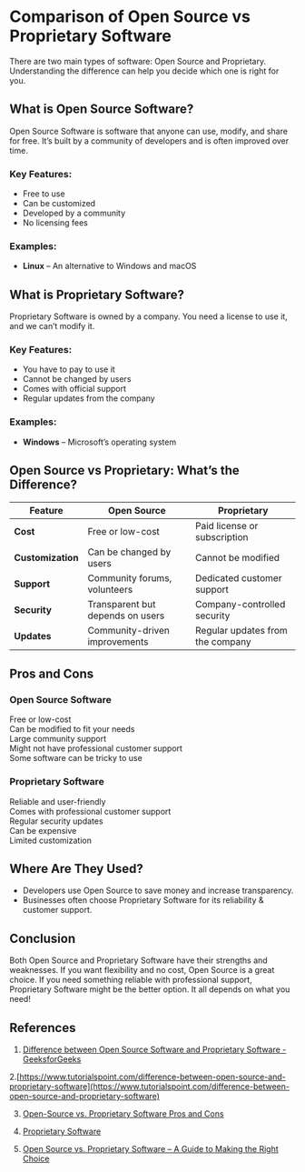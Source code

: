 # Comparison of Open Source vs Proprietary Software

There are two main types of software: Open Source and Proprietary. Understanding the difference can help you decide which one is right for you.

## What is Open Source Software?

Open Source Software is software that anyone can use, modify, and share for free. It’s built by a community of developers and is often improved over time.

### Key Features:

- Free to use
- Can be customized
- Developed by a community
- No licensing fees

### Examples:

- **Linux** – An alternative to Windows and macOS

## What is Proprietary Software?

Proprietary Software is owned by a company. You need a license to use it, and we can’t modify it.

### Key Features:

- You have to pay to use it
- Cannot be changed by users
- Comes with official support
- Regular updates from the company

### Examples:

- **Windows** – Microsoft’s operating system

## Open Source vs Proprietary: What’s the Difference?

| Feature         | Open Source                | Proprietary             |
|---------------|--------------------------|------------------------|
| **Cost**      | Free or low-cost          | Paid license or subscription |
| **Customization** | Can be changed by users | Cannot be modified |
| **Support**   | Community forums, volunteers | Dedicated customer support |
| **Security**  | Transparent but depends on users | Company-controlled security |
| **Updates**   | Community-driven improvements | Regular updates from the company |

## Pros and Cons
### Open Source Software

Free or low-cost  
Can be modified to fit your needs  
 Large community support  
Might not have professional customer support  
Some software can be tricky to use  

### Proprietary Software

Reliable and user-friendly  
Comes with professional customer support  
Regular security updates  
Can be expensive  
Limited customization  

## Where Are They Used?

- Developers use Open Source to save money and increase transparency.
- Businesses often choose Proprietary Software for its reliability & customer support.

## Conclusion

Both Open Source and Proprietary Software have their strengths and weaknesses. If you want flexibility and no cost, Open Source is a great choice. If you need something reliable with professional support, Proprietary Software might be the better option. It all depends on what you need!


## References

1. [Difference between Open Source Software and Proprietary Software - GeeksforGeeks](https://www.geeksforgeeks.org/difference-between-open-source-software-and-proprietary-software/?utm_source=chatgpt.com)

2.[https://www.tutorialspoint.com/difference-between-open-source-and-proprietary-software](https://www.tutorialspoint.com/difference-between-open-source-and-proprietary-software)

3. [Open-Source vs. Proprietary Software Pros and Cons](https://www.optimusinfo.com/downloads/white-paper/open-source-vs-proprietary-software-pros-and-cons.pdf)

4. [Proprietary Software](https://www.toppr.com/guides/computer-science/computer-fundamentals/open-source-concepts/proprietary-software/)
 
5. [Open Source vs. Proprietary Software – A Guide to Making the Right Choice](https://etraverse.com/blog/open-source-vs-proprietary-software/)
